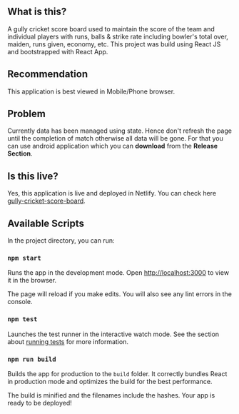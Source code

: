## What is this?

A gully cricket score board used to maintain the score of the team and individual players with runs, balls & strike rate including bowler's total over, maiden, runs given, economy, etc. This project was build using React JS and bootstrapped with React App.

## Recommendation

This application is best viewed in Mobile/Phone browser.

## Problem

Currently data has been managed using state. Hence don't refresh the page until the completion of match otherwise all data will be gone. For that you can use android application which you can **download** from the **Release Section**.

## Is this live?

Yes, this application is live and deployed in Netlify. You can check here [gully-cricket-score-board](https://gully-cricket.netlify.app/).

## Available Scripts

In the project directory, you can run:

### `npm start`

Runs the app in the development mode. Open [http://localhost:3000](http://localhost:3000) to view it in the browser.

The page will reload if you make edits. You will also see any lint errors in the console.

### `npm test`

Launches the test runner in the interactive watch mode. See the section about [running tests](https://facebook.github.io/create-react-app/docs/running-tests) for more information.

### `npm run build`

Builds the app for production to the `build` folder. It correctly bundles React in production mode and optimizes the build for the best performance.

The build is minified and the filenames include the hashes. Your app is ready to be deployed!

